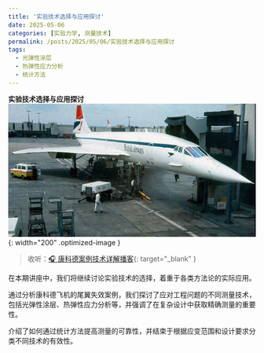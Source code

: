 ```yaml
---
title: '实验技术选择与应用探讨'
date: 2025-05-06
categories: [实验力学, 测量技术]
permalink: /posts/2025/05/06/实验技术选择与应用探讨
tags:
  - 光弹性涂层
  - 热弹性应力分析
  - 统计方法
---
```


​**实验技术选择与应用探讨**​  
![光弹性涂层应用案例](/images/posts/康科德飞机.jpg){: width="200" .optimized-image }

> 收听：[🎧 康科德案例技术详解播客](https://monica.im/ai-podcast/share?id=59124708-9cac-4786-90c4-04d783701519){: target="_blank" }

在本期讲座中，我们将继续讨论实验技术的选择，着重于各类方法论的实际应用。

通过分析康科德飞机的尾翼失效案例，我们探讨了应对工程问题的不同测量技术，包括光弹性涂层、热弹性应力分析等，并强调了在复杂设计中获取精确测量的重要性。

介绍了如何通过统计方法提高测量的可靠性，并结束于根据应变范围和设计要求分类不同技术的有效性。

